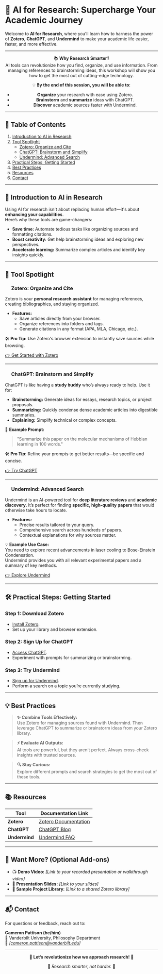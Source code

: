 # 🚀 AI for Research: Supercharge Your Academic Journey

Welcome to **AI for Research**, where you'll learn how to harness the power of **Zotero**, **ChatGPT**, and **Undermind** to make your academic life easier, faster, and more effective.

---

<div align="center">

📚 **Why Research Smarter?**  
AI tools can revolutionize how you find, organize, and use information. From managing references to brainstorming ideas, this workshop will show you how to get the most out of cutting-edge technology.  

💡 **By the end of this session, you will be able to:**  
- **Organize** your research with ease using Zotero.  
- **Brainstorm** and **summarize** ideas with ChatGPT.  
- **Discover** academic sources faster with Undermind.

</div>

---

## 📖 Table of Contents

1. [Introduction to AI in Research](#introduction-to-ai-in-research)  
2. [Tool Spotlight](#tool-spotlight)  
   - [Zotero: Organize and Cite](#zotero-organize-and-cite)  
   - [ChatGPT: Brainstorm and Simplify](#chatgpt-brainstorm-and-simplify)  
   - [Undermind: Advanced Search](#undermind-advanced-search)  
3. [Practical Steps: Getting Started](#practical-steps-getting-started)  
4. [Best Practices](#best-practices)  
5. [Resources](#resources)  
6. [Contact](#contact)  

---

## 🌟 Introduction to AI in Research

Using AI for research isn't about replacing human effort—it's about **enhancing your capabilities**.  
Here’s why these tools are game-changers:  

- **Save time:** Automate tedious tasks like organizing sources and formatting citations.  
- **Boost creativity:** Get help brainstorming ideas and exploring new perspectives.  
- **Accelerate learning:** Summarize complex articles and identify key insights quickly.  

---

## 🔧 Tool Spotlight

### <img src="https://www.zotero.org/static/images/favicon.ico" height="16px"> **Zotero: Organize and Cite**

Zotero is your **personal research assistant** for managing references, creating bibliographies, and staying organized.  

- **Features:**  
  - Save articles directly from your browser.  
  - Organize references into folders and tags.  
  - Generate citations in any format (APA, MLA, Chicago, etc.).  

🛠 **Pro Tip:** Use Zotero's browser extension to instantly save sources while browsing.

[👉 Get Started with Zotero](https://www.zotero.org/)

---

### <img src="https://upload.wikimedia.org/wikipedia/commons/thumb/0/04/OpenAI_Logo.svg/64px-OpenAI_Logo.svg.png" height="16px"> **ChatGPT: Brainstorm and Simplify**

ChatGPT is like having a **study buddy** who’s always ready to help. Use it for:  

- **Brainstorming:** Generate ideas for essays, research topics, or project proposals.  
- **Summarizing:** Quickly condense dense academic articles into digestible summaries.  
- **Explaining:** Simplify technical or complex concepts.

💬 **Example Prompt:**  
> "Summarize this paper on the molecular mechanisms of Hebbian learning in 100 words."

🛠 **Pro Tip:** Refine your prompts to get better results—be specific and concise.

[👉 Try ChatGPT](https://openai.com/chatgpt)

---

### <img src="https://undermind.ai/favicon.ico" height="16px"> **Undermind: Advanced Search**

Undermind is an AI-powered tool for **deep literature reviews** and **academic discovery**. It’s perfect for finding **specific, high-quality papers** that would otherwise take hours to locate.  

- **Features:**  
  - Precise results tailored to your query.  
  - Comprehensive search across hundreds of papers.  
  - Contextual explanations for why sources matter.  

💡 **Example Use Case:**  
You need to explore recent advancements in laser cooling to Bose-Einstein Condensation.  
Undermind provides you with all relevant experimental papers and a summary of key methods.  

[👉 Explore Undermind](https://undermind.ai/)

---

## 🛠 Practical Steps: Getting Started

### **Step 1: Download Zotero**
- [Install Zotero](https://www.zotero.org/download/).  
- Set up your library and browser extension.

### **Step 2: Sign Up for ChatGPT**
- [Access ChatGPT](https://openai.com/chatgpt).  
- Experiment with prompts for summarizing or brainstorming.

### **Step 3: Try Undermind**
- [Sign up for Undermind](https://undermind.ai/).  
- Perform a search on a topic you’re currently studying.

---

## 💡 Best Practices

> **✨ Combine Tools Effectively:**  
> Use Zotero for managing sources found with Undermind. Then leverage ChatGPT to summarize or brainstorm ideas from your Zotero library.

> **⚡ Evaluate AI Outputs:**  
> AI tools are powerful, but they aren’t perfect. Always cross-check insights with trusted sources.

> **🔍 Stay Curious:**  
> Explore different prompts and search strategies to get the most out of these tools.

---

## 📚 Resources

| Tool       | Documentation Link                               |
|------------|--------------------------------------------------|
| **Zotero** | [Zotero Documentation](https://www.zotero.org/support/) |
| **ChatGPT** | [ChatGPT Blog](https://openai.com/blog/)        |
| **Undermind** | [Undermind FAQ](https://undermind.ai/faq)      |

---

## 🎥 Want More? (Optional Add-ons)
- 📺 **Demo Video:** *[Link to your recorded presentation or walkthrough video]*  
- 📑 **Presentation Slides:** *[Link to your slides]*  
- 🔗 **Sample Project Library:** *[Link to a shared Zotero library]*  

---

## 📬 Contact

For questions or feedback, reach out to:  

**Cameron Pattison (he/him)**  
🏫 Vanderbilt University, Philosophy Department  
📧 *[cameron.pattison@vanderbilt.edu]*  

---

<div align="center">

🎉 **Let’s revolutionize how we approach research!** 🎉  

🌟 *Research smarter, not harder.* 🌟  

</div>
